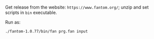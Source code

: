 Get release from the website: `https://www.fantom.org/`; unzip and set scripts in `bin` executable.

Run as:
```
./fantom-1.0.77/bin/fan prg.fan input
```
